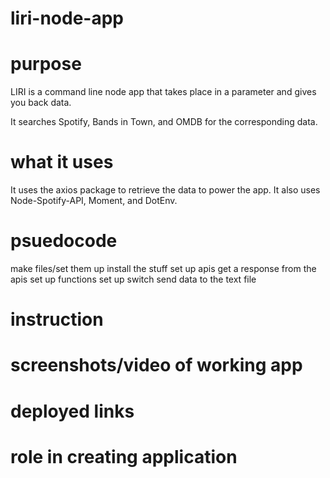 # liri-node-app

# purpose

LIRI is a command line node app that takes place in a parameter and gives you back data.

It searches Spotify, Bands in Town, and OMDB for the corresponding data.

# what it uses

It uses the axios package to retrieve the data to power the app. It also uses Node-Spotify-API, Moment, and DotEnv.


# psuedocode
make files/set them up
install the stuff
set up apis 
get a response from the apis 
set up functions
set up switch
send data to the text file




# instruction

# screenshots/video of working app

# deployed links

# role in creating application


